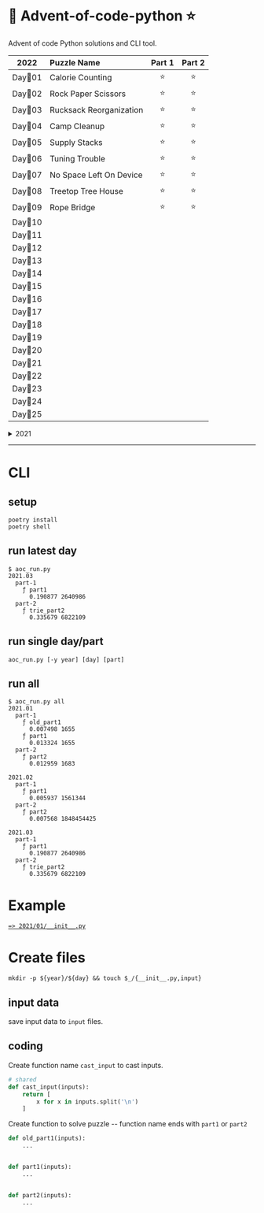 # 🎄 Advent-of-code-python ⭐

Advent of code Python solutions and CLI tool.

<!-- <details> -->

<!-- <summary>2022</summary> -->

|  2022   | Puzzle Name             | Part 1 | Part 2 |
| :-----: | :---------------------- | :----: | :----: |
| Day🎄01 | Calorie Counting        |   ⭐   |   ⭐   |
| Day🎄02 | Rock Paper Scissors     |   ⭐   |   ⭐   |
| Day🎄03 | Rucksack Reorganization |   ⭐   |   ⭐   |
| Day🎄04 | Camp Cleanup            |   ⭐   |   ⭐   |
| Day🎄05 | Supply Stacks           |   ⭐   |   ⭐   |
| Day🎄06 | Tuning Trouble          |   ⭐   |   ⭐   |
| Day🎄07 | No Space Left On Device |   ⭐   |   ⭐   |
| Day🎄08 | Treetop Tree House      |   ⭐   |   ⭐   |
| Day🎄09 | Rope Bridge             |   ⭐   |   ⭐   |
| Day🎄10 |                         |        |        |
| Day🎄11 |                         |        |        |
| Day🎄12 |                         |        |        |
| Day🎄13 |                         |        |        |
| Day🎄14 |                         |        |        |
| Day🎄15 |                         |        |        |
| Day🎄16 |                         |        |        |
| Day🎄17 |                         |        |        |
| Day🎄18 |                         |        |        |
| Day🎄19 |                         |        |        |
| Day🎄20 |                         |        |        |
| Day🎄21 |                         |        |        |
| Day🎄22 |                         |        |        |
| Day🎄23 |                         |        |        |
| Day🎄24 |                         |        |        |
| Day🎄25 |                         |        |        |

<!-- </details> -->

<details>

<summary>2021</summary>

|  2021   | Puzzle Name          | Part 1 | Part 2 |
| :-----: | :------------------- | :----: | :----: |
| Day🎄01 | Sonar Sweep          |   ⭐   |   ⭐   |
| Day🎄02 | Dive!                |   ⭐   |   ⭐   |
| Day🎄03 | Binary Diagnostic    |   ⭐   |   ⭐   |
| Day🎄04 | Giant Squid          |   ⭐   |   ⭐   |
| Day🎄05 | Hydrothermal Venture |   ⭐   |   ⭐   |
| Day🎄06 | Lanternfish          |   ⭐   |   ⭐   |
| Day🎄07 |                      |        |        |
| Day🎄08 |                      |        |        |
| Day🎄09 |                      |        |        |
| Day🎄10 |                      |        |        |
| Day🎄11 |                      |        |        |
| Day🎄12 |                      |        |        |
| Day🎄13 |                      |        |        |
| Day🎄14 |                      |        |        |
| Day🎄15 |                      |        |        |
| Day🎄16 |                      |        |        |
| Day🎄17 |                      |        |        |
| Day🎄18 |                      |        |        |
| Day🎄19 |                      |        |        |
| Day🎄20 |                      |        |        |
| Day🎄21 |                      |        |        |
| Day🎄22 |                      |        |        |
| Day🎄23 |                      |        |        |
| Day🎄24 |                      |        |        |
| Day🎄25 |                      |        |        |

</details>

---

# CLI

## setup

```
poetry install
poetry shell
```

## run latest day

```
$ aoc_run.py
2021.03
  part-1
    ƒ part1
      0.190877 2640986
  part-2
    ƒ trie_part2
      0.335679 6822109
```

## run single day/part

```
aoc_run.py [-y year] [day] [part]
```

## run all

```
$ aoc_run.py all
2021.01
  part-1
    ƒ old_part1
      0.007498 1655
    ƒ part1
      0.013324 1655
  part-2
    ƒ part2
      0.012959 1683

2021.02
  part-1
    ƒ part1
      0.005937 1561344
  part-2
    ƒ part2
      0.007568 1848454425

2021.03
  part-1
    ƒ part1
      0.190877 2640986
  part-2
    ƒ trie_part2
      0.335679 6822109
```

# Example

[`=> 2021/01/__init__.py`](2021/01/__init__.py)

# Create files

`mkdir -p ${year}/${day} && touch $_/{__init__.py,input}`

## input data

save input data to `input` files.

## coding

Create function name `cast_input` to cast inputs.

```python
# shared
def cast_input(inputs):
    return [
        x for x in inputs.split('\n')
    ]
```

Create function to solve puzzle -- function name ends with `part1` or `part2`

```python
def old_part1(inputs):
    ...


def part1(inputs):
    ...


def part2(inputs):
    ...

```
